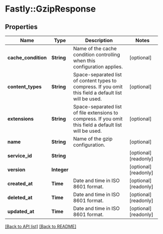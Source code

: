 # Fastly::GzipResponse

## Properties

| Name | Type | Description | Notes |
| ---- | ---- | ----------- | ----- |
| **cache_condition** | **String** | Name of the cache condition controlling when this configuration applies. | [optional] |
| **content_types** | **String** | Space-separated list of content types to compress. If you omit this field a default list will be used. | [optional] |
| **extensions** | **String** | Space-separated list of file extensions to compress. If you omit this field a default list will be used. | [optional] |
| **name** | **String** | Name of the gzip configuration. | [optional] |
| **service_id** | **String** |  | [optional][readonly] |
| **version** | **Integer** |  | [optional][readonly] |
| **created_at** | **Time** | Date and time in ISO 8601 format. | [optional][readonly] |
| **deleted_at** | **Time** | Date and time in ISO 8601 format. | [optional][readonly] |
| **updated_at** | **Time** | Date and time in ISO 8601 format. | [optional][readonly] |

[[Back to API list]](../../README.md#endpoints) [[Back to README]](../../README.md)

